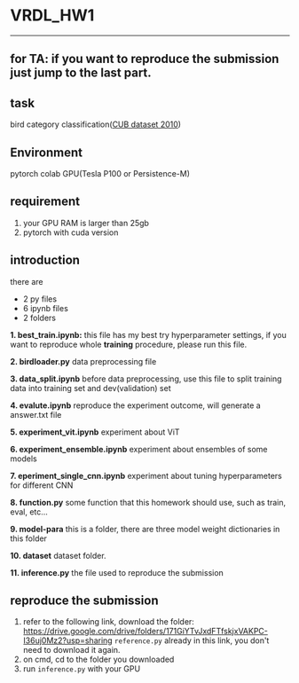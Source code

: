 
# VRDL_HW1
---
for TA: if you want to reproduce the submission
just jump to the last part.
---
## task
bird category classification([CUB dataset 2010](http://www.vision.caltech.edu/visipedia/CUB-200.html))
## Environment
pytorch
colab GPU(Tesla P100 or Persistence-M)
## requirement
1. your GPU RAM is larger than 25gb </br>
2. pytorch with cuda version
## introduction
there are 
- 2 py files
- 6 ipynb files
- 2 folders

**1. best_train.ipynb:**
this file has my best try hyperparameter settings, if you want to reproduce whole **training** procedure, please run this file.

**2. birdloader.py**
data preprocessing file

**3. data_split.ipynb**
before data preprocessing, use this file to split training data into training set and dev(validation) set

**4. evalute.ipynb**
reproduce the experiment outcome, will generate a answer.txt file

**5. experiment_vit.ipynb**
experiment about ViT

**6. experiment_ensemble.ipynb**
experiment about ensembles of some models

**7. eperiment_single_cnn.ipynb**
experiment about tuning hyperparameters for different CNN

**8. function.py**
some function that this homework should use, such as train, eval, etc...

**9. model-para**
this is a folder, there are three model weight dictionaries in this folder

**10. dataset**
dataset folder.

**11. inference.py**
the file used to reproduce the submission

## reproduce the submission
1. refer to the following link, download the folder:
https://drive.google.com/drive/folders/171GiYTvJxdFTfskjxVAKPC-I36uj0Mz2?usp=sharing
`reference.py` already in this link, you don't need to download it again.
2. on cmd, cd to the folder you downloaded
3. run `inference.py` with your GPU


